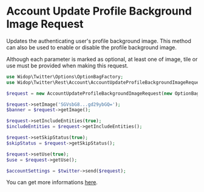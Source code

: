 # Account Update Profile Background Image Request

Updates the authenticating user's profile background image. This method can also be used to enable or disable the
profile background image.

Although each parameter is marked as optional, at least one of image, tile or use must be provided when making this
request.

``` php
use Widop\Twitter\Options\OptionBagFactory;
use Widop\Twitter\Rest\Account\AccountUpdateProfileBackgroundImageRequest;

$request = new AccountUpdateProfileBackgroundImageRequest(new OptionBagFactory());

$request->setImage('SGVsbG8...gd29ybGQ=');
$banner = $request->getImage();

$request->setIncludeEntities(true);
$includeEntities = $request->getIncludeEntities();

$request->setSkipStatus(true);
$skipStatus = $request->getSkipStatus();

$request->setUse(true);
$use = $request->getUse();

$accountSettings = $twitter->send($request);
```

You can get more informations [here](https://dev.twitter.com/docs/api/1.1/post/account/update_profile_background_image).
